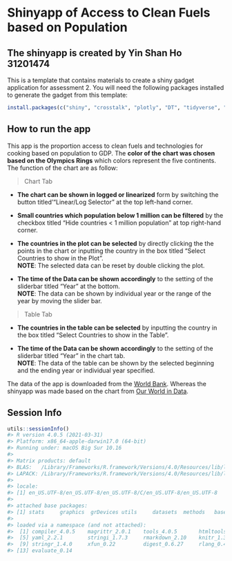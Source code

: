 
<!-- README.md is generated from README.Rmd. Please edit that file -->

# Shinyapp of Access to Clean Fuels based on Population

## The shinyapp is created by Yin Shan Ho 31201474

This is a template that contains materials to create a shiny gadget
application for assessment 2. You will need the following packages
installed to generate the gadget from this template:

``` r
install.packages(c("shiny", "crosstalk", "plotly", "DT", "tidyverse", "here", "shinyWidgets"))
```

## How to run the app

This app is the proportion access to clean fuels and technologies for
cooking based on population to GDP. The **color of the chart was chosen
based on the Olympics Rings** which colors represent the five
continents.  
The function of the chart are as follow:

> Chart Tab

  - **The chart can be shown in logged or linearized** form by switching
    the button titled’“Linear/Log Selector” at the top left-hand corner.

  - **Small countries which population below 1 million can be filtered**
    by the checkbox titled “Hide countries \< 1 million population” at
    top right-hand corner.

  - **The countries in the plot can be selected** by directly clicking
    the the points in the chart or inputting the country in the box
    titled “Select Countries to show in the Plot”.  
    **NOTE**: The selected data can be reset by double clicking the
    plot.

  - **The time of the Data can be shown accordingly** to the setting of
    the sliderbar titled “Year” at the bottom.  
    **NOTE**: The data can be shown by individual year or the range of
    the year by moving the slider bar.

> Table Tab

  - **The countries in the table can be selected** by inputting the
    country in the box titled “Select Countries to show in the Table”.

  - **The time of the Data can be shown accordingly** to the setting of
    the sliderbar titled “Year” in the chart tab.  
    **NOTE**: The data of the table can be shown by the selected
    beginning and the ending year or individual year specified.

The data of the app is downloaded from the [World
Bank](https://databank.worldbank.org/reports.aspx?dsid=2&series=EG.CFT.ACCS.ZS).
Whereas the shinyapp was made based on the chart from [Our World in
Data](https://ourworldindata.org/grapher/access-to-clean-fuels-for-cooking-vs-gdp-per-capita?time=earliest..2016).

## Session Info

``` r
utils::sessionInfo()
#> R version 4.0.5 (2021-03-31)
#> Platform: x86_64-apple-darwin17.0 (64-bit)
#> Running under: macOS Big Sur 10.16
#> 
#> Matrix products: default
#> BLAS:   /Library/Frameworks/R.framework/Versions/4.0/Resources/lib/libRblas.dylib
#> LAPACK: /Library/Frameworks/R.framework/Versions/4.0/Resources/lib/libRlapack.dylib
#> 
#> locale:
#> [1] en_US.UTF-8/en_US.UTF-8/en_US.UTF-8/C/en_US.UTF-8/en_US.UTF-8
#> 
#> attached base packages:
#> [1] stats     graphics  grDevices utils     datasets  methods   base     
#> 
#> loaded via a namespace (and not attached):
#>  [1] compiler_4.0.5    magrittr_2.0.1    tools_4.0.5       htmltools_0.5.1.1
#>  [5] yaml_2.2.1        stringi_1.7.3     rmarkdown_2.10    knitr_1.33       
#>  [9] stringr_1.4.0     xfun_0.22         digest_0.6.27     rlang_0.4.11     
#> [13] evaluate_0.14
```
